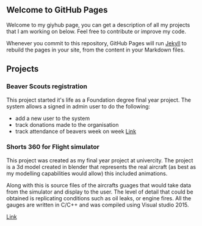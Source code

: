 ## Welcome to GitHub Pages

Welcome to my giyhub page, you can get a description of all my projects that I am working on below. Feel free to contribute or improve my code.

Whenever you commit to this repository, GitHub Pages will run [Jekyll](https://jekyllrb.com/) to rebuild the pages in your site, from the content in your Markdown files.

## Projects

### Beaver Scouts registration

This project started it's life as a Foundation degree final year project. The system allows a signed in admin user to do the following:
- add a new user to the system
- track donations made to the organisation
- track attendance of beavers week on week
[Link](https://github.com/daniellord32/Beavers)

### Shorts 360 for Flight simulator

This project was created as my final year project at univercity. The project is a 3d model created in blender that represents the real aircraft (as best as my modelling capabilities would allow) this included animations.

Along with this is source files of the aircrafts guages that would take data from the simulator and display to the user. The level of detail that could be obtained is replicating conditions such as oil leaks, or engine fires. All the gauges are written in C/C++ and was compiled using Visual studio 2015.

[Link](https://github.com/daniellord32/shorts360)
